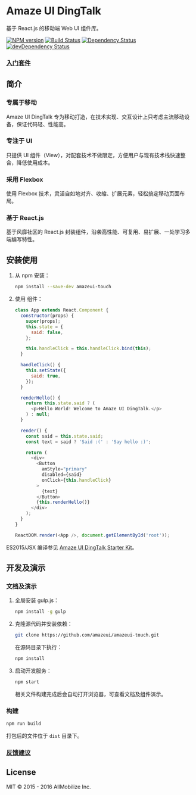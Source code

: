 # Amaze UI DingTalk

基于 React.js 的移动端 Web UI 组件库。

[![NPM version](https://img.shields.io/npm/v/amazeui-touch.svg?style=flat-square)](https://www.npmjs.com/package/amazeui-touch)
[![Build Status](https://img.shields.io/travis/amazeui/amazeui-touch.svg?style=flat-square)](https://travis-ci.org/amazeui/amazeui-touch)
[![Dependency Status](https://img.shields.io/david/amazeui/amazeui-touch.svg?style=flat-square)](https://david-dm.org/amazeui/amazeui-touch)
[![devDependency Status](https://img.shields.io/david/dev/amazeui/amazeui-touch.svg?style=flat-square)](https://david-dm.org/amazeui/amazeui-touch#info=devDependencies)

### [入门套件](https://github.com/amazeui/amt-starter-kit)

## 简介

### 专属于移动

Amaze UI DingTalk 专为移动打造，在技术实现、交互设计上只考虑主流移动设备，保证代码轻、性能高。

### 专注于 UI

只提供 UI 组件（View），对配套技术不做限定，方便用户与现有技术栈快速整合，降低使用成本。

### 采用 Flexbox

使用 Flexbox 技术，灵活自如地对齐、收缩、扩展元素，轻松搞定移动页面布局。

### 基于 React.js

基于风靡社区的 React.js 封装组件，沿袭高性能、可复用、易扩展、一处学习多端编写特性。



## 安装使用

1. 从 npm 安装：

    ``` bash
    npm install --save-dev amazeui-touch
    ```

2. 使用 组件：

    ``` javascript
    class App extends React.Component {
      constructor(props) {
        super(props);
        this.state = {
          said: false,
        };

        this.handleClick = this.handleClick.bind(this);
      }

      handleClick() {
        this.setState({
          said: true,
        });
      }

      renderHello() {
        return this.state.said ? (
          <p>Hello World! Welcome to Amaze UI DingTalk.</p>
        ) : null;
      }

      render() {
        const said = this.state.said;
        const text = said ? 'Said :(' : 'Say hello :)';

        return (
          <div>
            <Button
              amStyle="primary"
              disabled={said}
              onClick={this.handleClick}
            >
              {text}
            </Button>
            {this.renderHello()}
          </div>
        );
      }
    }

    ReactDOM.render(<App />, document.getElementById('root'));
    ```

ES2015/JSX 编译参见 [Amaze UI DingTalk Starter Kit](https://github.com/amazeui/amt-starter-kit)。



## 开发及演示

### 文档及演示

1. 全局安装 gulp.js：

   ``` bash
   npm install -g gulp
   ```


1. 克隆源代码并安装依赖：

   ``` bash
   git clone https://github.com/amazeui/amazeui-touch.git
   ```

   在源码目录下执行：

   ``` bash
   npm install
   ```

2. 启动开发服务：

   ``` bash
   npm start
   ```

   相关文件构建完成后会自动打开浏览器，可查看文档及组件演示。

### 构建
   
```bash
npm run build
```

打包后的文件位于 `dist` 目录下。

### [反馈建议](https://github.com/amazeui/amazeui-touch/issues)



## License

MIT © 2015 - 2016 AllMobilize Inc.
